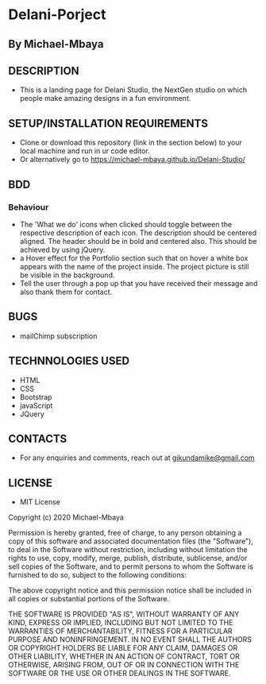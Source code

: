 # Delani-Porject

## By Michael-Mbaya

## DESCRIPTION

* This is a landing page for Delani Studio, the NextGen studio on which people make amazing designs in a fun environment.

## SETUP/INSTALLATION REQUIREMENTS

* Clone or download this repository (link in the section below) to your local machine and run in ur code editor.
* Or alternatively go to https://michael-mbaya.github.io/Delani-Studio/

## BDD 
### Behaviour

* The 'What we do'  icons when clicked should toggle between the respective description of each icon. The description should be centered aligned. The header should be in bold and centered also. This should be achieved by using jQuery.
* a Hover effect for the Portfolio section such that on hover a white box appears with the name of the project inside. The project picture is still be visible in the background.
* Tell the user through a pop up that you have received their message and also thank them for contact.

## BUGS

* mailChimp subscription

## TECHNNOLOGIES USED
* HTML
* CSS
* Bootstrap
* javaScript
* JQuery

## CONTACTS

* For any enquiries and comments, reach out at gikundamike@gmail.com

## LICENSE

* MIT License

Copyright (c) 2020 Michael-Mbaya

Permission is hereby granted, free of charge, to any person obtaining a copy
of this software and associated documentation files (the "Software"), to deal
in the Software without restriction, including without limitation the rights
to use, copy, modify, merge, publish, distribute, sublicense, and/or sell
copies of the Software, and to permit persons to whom the Software is
furnished to do so, subject to the following conditions:

The above copyright notice and this permission notice shall be included in all
copies or substantial portions of the Software.

THE SOFTWARE IS PROVIDED "AS IS", WITHOUT WARRANTY OF ANY KIND, EXPRESS OR
IMPLIED, INCLUDING BUT NOT LIMITED TO THE WARRANTIES OF MERCHANTABILITY,
FITNESS FOR A PARTICULAR PURPOSE AND NONINFRINGEMENT. IN NO EVENT SHALL THE
AUTHORS OR COPYRIGHT HOLDERS BE LIABLE FOR ANY CLAIM, DAMAGES OR OTHER
LIABILITY, WHETHER IN AN ACTION OF CONTRACT, TORT OR OTHERWISE, ARISING FROM,
OUT OF OR IN CONNECTION WITH THE SOFTWARE OR THE USE OR OTHER DEALINGS IN THE
SOFTWARE.